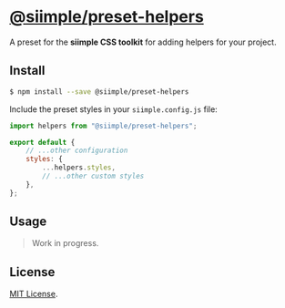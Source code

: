# [@siimple/preset-helpers](https://www.siimple.xyz/packages/helpers)

A preset for the **siimple CSS toolkit** for adding helpers for your project.

## Install

```bash
$ npm install --save @siimple/preset-helpers
```

Include the preset styles in your `siimple.config.js` file:

```js
import helpers from "@siimple/preset-helpers";

export default {
    // ...other configuration
    styles: {
        ...helpers.styles,
        // ...other custom styles
    },
};
```

## Usage

> Work in progress.

## License

[MIT License](https://github.com/jmjuanes/siimple/blob/main/LICENSE).

